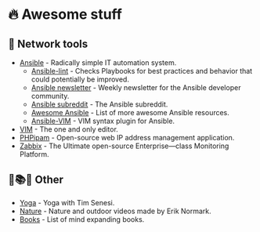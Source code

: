 🔥 Awesome stuff
================

🔨 Network tools
----------------
- [Ansible](https://github.com/ansible/ansible) - Radically simple IT automation system.
    - [Ansible-lint](https://github.com/ansible/ansible-lint) - Checks Playbooks for best practices and behavior that could potentially be improved.
    - [Ansible newsletter](https://github.com/ansible/community/wiki/News) - Weekly newsletter for the Ansible developer community.
    - [Ansible subreddit](https://www.reddit.com/r/ansible/) - The Ansible subreddit.
    - [Awesome Ansible](https://github.com/ansible-community/awesome-ansible) - List of more awesome Ansible resources.
    - [Ansible-VIM](https://github.com/pearofducks/ansible-vim) - VIM syntax plugin for Ansible.
- [VIM](https://github.com/vim/vim) - The one and only editor.
- [PHPipam](https://github.com/phpipam/phpipam) - Open-source web IP address management application.
- [Zabbix](https://github.com/zabbix) - The Ultimate open-source Enterprise—class Monitoring Platform.

🧘📚🌲 Other
------------
- [Yoga](https://www.youtube.com/channel/UCciuZl2ydLCvN5txlLW0rIg) - Yoga with Tim Senesi.
- [Nature](https://www.youtube.com/channel/UCfMgKSxyQ9KnbjY6L6JKKiQ) - Nature and outdoor videos made by Erik Normark.
- [Books](https://github.com/hackerkid/Mind-Expanding-Books#readme) - List of mind expanding books.
